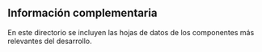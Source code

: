 ## Información complementaria ##
En este directorio se incluyen las hojas de datos de los componentes más relevantes del desarrollo.
